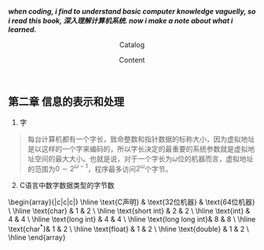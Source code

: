 ___when coding, i find to understand basic computer knowledge vaguelly, so i read this book, 深入理解计算机系统. now i make a note about what i learned.___


<p align="center"> Catalog </p>




<p align="center"> Content </p> </br>

## 第二章 信息的表示和处理

1. 字   
> 每台计算机都有一个字长，致命整数和指针数据的标称大小，因为虚拟地址是以这样的一个字来编码的，所以字长决定的最重要的系统参数就是虚拟地址空间的最大大小。也就是说，对于一个字长为$\omega$位的机器而言，虚拟地址的范围为$0{\sim}{2^{\omega-1}}$，程序最多访问$2^{\omega}$个字节。   
2. C语言中数字数据类型的字节数   

\begin{array}{|c|c|c|}
\hline
\text{C声明}        & \text{32位机器} & \text{64位机器} \\
\hline
\text{char}         & 1               & 2               \\
\hline
\text{short int}    & 2               & 2               \\
\hline
\text{int}          & 4               & 4               \\ 
\hline
\text{long int}     & 4               & 4               \\
\hline
\text{long long int}& 8               & 8               \\
\hline
\text{char$^{\ast}$}& 1               & 2               \\
\hline
\text{float}        & 1               & 2               \\
\hline
\text{double}       & 1               & 2               \\
\hline
\end{array}
